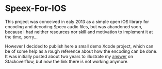 # Speex-For-IOS

This project was conceived in ealy 2013 as a simple open iOS library for encoding and decoding Speex audio files, but was abandoned soon, because I had neither resources nor skill and motivation to implement it at the time, sorry…

However I decided to publish here a small demo Xcode project, which can be of some help as a rough reference about how the encoding can be done. It was initially posted about two years to illustrate my [answer](http://stackoverflow.com/a/15832727/1664795) on Stackoverflow, but now the link there is not working anymore.
